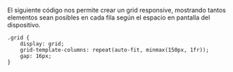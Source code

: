 El siguiente código nos permite crear un grid responsive, mostrando tantos elementos sean posibles en cada fila según el espacio en pantalla del dispositivo.

```
.grid {
	display: grid;
	grid-template-columns: repeat(auto-fit, minmax(150px, 1fr));
	gap: 16px;
}
```